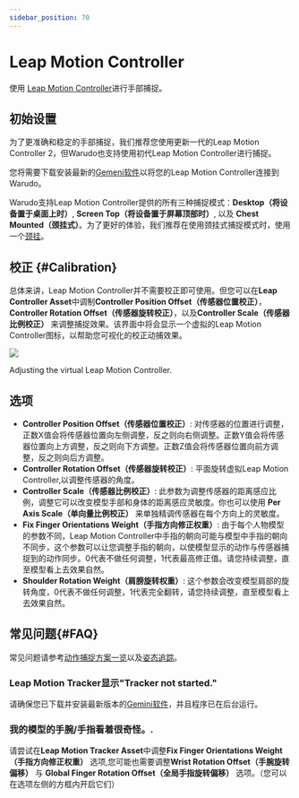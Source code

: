 ```yaml
---
sidebar_position: 70
---
```


# Leap Motion Controller 

使用 [Leap Motion Controller](https://leap2.ultraleap.com/leap-motion-controller-2/)进行手部捕捉。

## 初始设置

为了更准确和稳定的手部捕捉，我们推荐您使用更新一代的Leap Motion Controller 2，但Warudo也支持使用初代Leap Motion Controller进行捕捉。

您将需要下载安装最新的[Gemeni软件](https://leap2.ultraleap.com/gemini-downloads/)以将您的Leap Motion Controller连接到Warudo。

Warudo支持Leap Motion Controller提供的所有三种捕捉模式：**Desktop（将设备置于桌面上时）**, **Screen Top（将设备置于屏幕顶部时）**, 以及 **Chest Mounted（颈挂式）**。为了更好的体验，我们推荐在使用颈挂式捕捉模式时，使用一个[颈挂](https://www.etsy.com/market/leap_motion_mounting)。

## 校正 {#Calibration}

总体来讲，Leap Motion Controller并不需要校正即可使用。但您可以在**Leap Controller Asset**中调制**Controller Position Offset（传感器位置校正）**，**Controller Rotation Offset（传感器旋转校正）**，以及**Controller Scale（传感器比例校正）** 来调整捕捉效果。该界面中将会显示一个虚拟的Leap Motion Controller图标，以帮助您可视化的校正动捕效果。

![](/doc-img/en-leapmotion-1.png)
<p class="img-desc">Adjusting the virtual Leap Motion Controller.</p>

## 选项

* **Controller Position Offset（传感器位置校正）**: 对传感器的位置进行调整，正数X值会将传感器位置向左侧调整，反之则向右侧调整。正数Y值会将传感器位置向上方调整，反之则向下方调整。正数Z值会将传感器位置向前方调整，反之则向后方调整。
* **Controller Rotation Offset（传感器旋转校正）**: 平面旋转虚拟Leap Motion Controller,以调整传感器的角度。
* **Controller Scale（传感器比例校正）**: 此参数为调整传感器的距离感应比例，调整它可以改变模型手部和身体的距离感应灵敏度。你也可以使用 **Per Axis Scale（单向量比例校正）** 来单独精调传感器在每个方向上的灵敏度。 
* **Fix Finger Orientations Weight（手指方向修正权重）**: 由于每个人物模型的参数不同，Leap Motion Controller中手指的朝向可能与模型中手指的朝向不同步，这个参数可以让您调整手指的朝向，以使模型显示的动作与传感器捕捉到的动作同步。0代表不做任何调整，1代表最高修正值。请您持续调整，直至模型看上去效果自然。
* **Shoulder Rotation Weight（肩膀旋转权重）**: 这个参数会改变模型肩部的旋转角度，0代表不做任何调整，1代表完全翻转，请您持续调整，直至模型看上去效果自然。

## 常见问题{#FAQ}

常见问题请参考[动作捕捉方案一览](overview#FAQ)以及[姿态追踪](body-tracking#FAQ)。

### Leap Motion Tracker显示"Tracker not started."

请确保您已下载并安装最新版本的[Gemini软件](https://leap2.ultraleap.com/gemini-downloads/)，并且程序已在后台运行。

### 我的模型的手腕/手指看着很奇怪。.

请尝试在**Leap Motion Tracker Asset**中调整**Fix Finger Orientations Weight（手指方向修正权重）** 选项,您可能也需要调整**Wrist Rotation Offset（手腕旋转偏移）** 与 **Global Finger Rotation Offset（全局手指旋转偏移）** 选项。（您可以在选项左侧的方框内开启它们）
